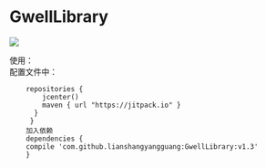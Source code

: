 # GwellLibrary
[![](https://jitpack.io/v/lianshangyangguang/GwellLibrary.svg)](https://jitpack.io/#lianshangyangguang/GwellLibrary)  

使用：<br>
配置文件中：  
``` allprojects {
    repositories {
        jcenter()
        maven { url "https://jitpack.io" }
      }
     }                                          
    加入依赖
    dependencies {
    compile 'com.github.lianshangyangguang:GwellLibrary:v1.3'
    }
